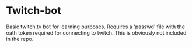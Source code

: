 # Twitch-bot
Basic twitch.tv bot for learning purposes.
Requires a 'passwd' file with the oath token required for connecting to twitch.
This is obviously not included in the repo.

